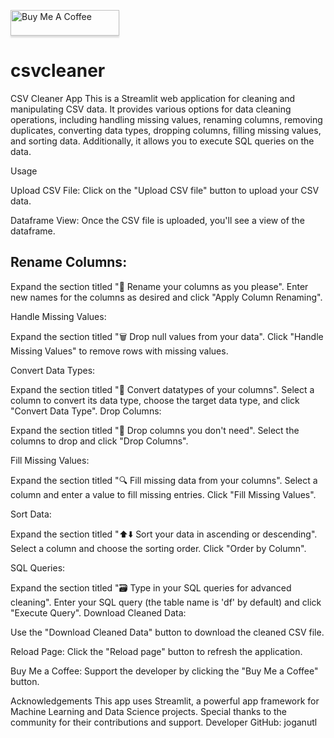 <a href="https://www.buymeacoffee.com/joganutl" target="_blank"><img src="https://www.buymeacoffee.com/assets/img/custom_images/orange_img.png" alt="Buy Me A Coffee" style="height: 41px !important;width: 174px !important;box-shadow: 0px 3px 2px 0px rgba(190, 190, 190, 0.5) !important;-webkit-box-shadow: 0px 3px 2px 0px rgba(190, 190, 190, 0.5) !important;" ></a>
# csvcleaner
CSV Cleaner App
This is a Streamlit web application for cleaning and manipulating CSV data. It provides various options for data cleaning operations, including handling missing values, renaming columns, removing duplicates, converting data types, dropping columns, filling missing values, and sorting data. Additionally, it allows you to execute SQL queries on the data.

Usage

Upload CSV File: Click on the "Upload CSV file" button to upload your CSV data.

Dataframe View: Once the CSV file is uploaded, you'll see a view of the dataframe.

## Rename Columns:

Expand the section titled "🔄 Rename your columns as you please".
Enter new names for the columns as desired and click "Apply Column Renaming".

Handle Missing Values:

Expand the section titled "🗑️ Drop null values from your data".
Click "Handle Missing Values" to remove rows with missing values.

Convert Data Types:

Expand the section titled "🔀 Convert datatypes of your columns".
Select a column to convert its data type, choose the target data type, and click "Convert Data Type".
Drop Columns:

Expand the section titled "🔽 Drop columns you don't need".
Select the columns to drop and click "Drop Columns".

Fill Missing Values:

Expand the section titled "🔍 Fill missing data from your columns".
Select a column and enter a value to fill missing entries. Click "Fill Missing Values".

Sort Data:

Expand the section titled "⬆️⬇️ Sort your data in ascending or descending".
Select a column and choose the sorting order. Click "Order by Column".

SQL Queries:

Expand the section titled "🗃️ Type in your SQL queries for advanced cleaning".
Enter your SQL query (the table name is 'df' by default) and click "Execute Query".
Download Cleaned Data:

Use the "Download Cleaned Data" button to download the cleaned CSV file.

Reload Page:
Click the "Reload page" button to refresh the application.

Buy Me a Coffee:
Support the developer by clicking the "Buy Me a Coffee" button.

Acknowledgements
This app uses Streamlit, a powerful app framework for Machine Learning and Data Science projects.
Special thanks to the community for their contributions and support.
Developer
GitHub: joganutl
